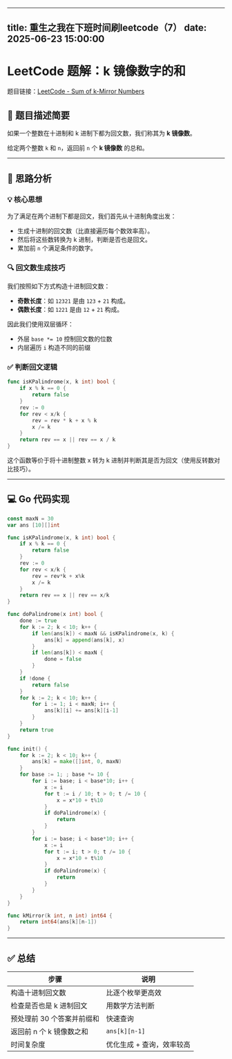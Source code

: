 
---
title: 重生之我在下班时间刷leetcode（7）
date: 2025-06-23 15:00:00
---

# LeetCode 题解：k 镜像数字的和

题目链接：[LeetCode - Sum of k-Mirror Numbers](https://leetcode.cn/problems/sum-of-k-mirror-numbers/?envType=daily-question&envId=2025-06-23)

## 🧠 题目描述简要

如果一个整数在十进制和 k 进制下都为回文数，我们称其为 **k 镜像数**。

给定两个整数 `k` 和 `n`，返回前 `n` 个 **k 镜像数** 的总和。

---

## 🚀 思路分析

### 💡 核心思想

为了满足在两个进制下都是回文，我们首先从十进制角度出发：

- 生成十进制的回文数（比直接遍历每个数效率高）。
- 然后将这些数转换为 k 进制，判断是否也是回文。
- 累加前 `n` 个满足条件的数字。

### 🔍 回文数生成技巧

我们按照如下方式构造十进制回文数：

- **奇数长度**：如 `12321` 是由 `123` + `21` 构成。
- **偶数长度**：如 `1221` 是由 `12` + `21` 构成。

因此我们使用双层循环：
- 外层 `base *= 10` 控制回文数的位数
- 内层遍历 `i` 构造不同的前缀

### ✅ 判断回文逻辑

```go
func isKPalindrome(x, k int) bool {
    if x % k == 0 {
        return false
    }
    rev := 0
    for rev < x/k {
        rev = rev * k + x % k
        x /= k
    }
    return rev == x || rev == x / k
}
```

这个函数等价于将十进制整数 x 转为 k 进制并判断其是否为回文（使用反转数对比技巧）。

---

## 💻 Go 代码实现

```go
const maxN = 30
var ans [10][]int

func isKPalindrome(x, k int) bool {
    if x % k == 0 {
        return false
    }
    rev := 0
    for rev < x/k {
        rev = rev*k + x%k
        x /= k
    }
    return rev == x || rev == x/k
}

func doPalindrome(x int) bool {
    done := true
    for k := 2; k < 10; k++ {
        if len(ans[k]) < maxN && isKPalindrome(x, k) {
            ans[k] = append(ans[k], x)
        }
        if len(ans[k]) < maxN {
            done = false
        }
    }
    if !done {
        return false
    }
    for k := 2; k < 10; k++ {
        for i := 1; i < maxN; i++ {
            ans[k][i] += ans[k][i-1]
        }
    }
    return true
}

func init() {
    for k := 2; k < 10; k++ {
        ans[k] = make([]int, 0, maxN)
    }
    for base := 1; ; base *= 10 {
        for i := base; i < base*10; i++ {
            x := i
            for t := i / 10; t > 0; t /= 10 {
                x = x*10 + t%10
            }
            if doPalindrome(x) {
                return
            }
        }
        for i := base; i < base*10; i++ {
            x := i
            for t := i; t > 0; t /= 10 {
                x = x*10 + t%10
            }
            if doPalindrome(x) {
                return
            }
        }
    }
}

func kMirror(k int, n int) int64 {
    return int64(ans[k][n-1])
}
```

---

## ✅ 总结

| 步骤 | 说明 |
|------|------|
| 构造十进制回文数 | 比逐个枚举更高效 |
| 检查是否也是 k 进制回文 | 用数学方法判断 |
| 预处理前 30 个答案并前缀和 | 快速查询 |
| 返回前 n 个 k 镜像数之和 | `ans[k][n-1]` |
| 时间复杂度 | 优化生成 + 查询，效率较高 |
